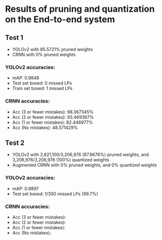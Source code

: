 # Results of pruning and quantization on the End-to-end system

## Test 1
* YOLOv2 with 85.5721% pruned weights
* CRNN with 0% pruned weights

### YOLOv2 accuracies:
* mAP: 0.9848
* Test set boxed: 0 missed LPs
* Train set boxed: 1 missed LPs

### CRNN accuracies:
* Acc (3 or fewer mistakes): 98.367345%
* Acc (2 or fewer mistakes): 93.469387%
* Acc (1 or fewer mistakes): 82.448977%
* Acc (No mistakes):         48.571429%


## Test 2
* YOLOv2 with 2,821,100/3,206,976 (87.9676%) pruned weights, and 3,206,976/3,206,976 (100%) quantized weights
* Augmented CRNN with 0% pruned weights, and 0% quantized weights

### YOLOv2 accuracies:
* mAP: 0.9897
* Test set boxed: 1/300 missed LPs (99.7%)

### CRNN accuracies:
* Acc (3 or fewer mistakes): 
* Acc (2 or fewer mistakes): 
* Acc (1 or fewer mistakes): 
* Acc (No mistakes):         